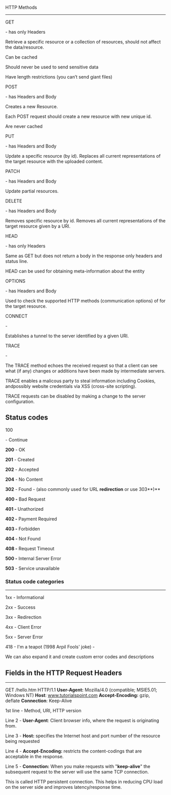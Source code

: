 HTTP Methods

------

GET

 \- has only Headers

Retrieve a specific resource or a collection of resources, should not affect the data/resource.

Can be cached

Should never be used to send sensitive data

Have length restrictions (you can’t send giant files)



POST

 \-  has Headers and Body

Creates a new Resource.

Each POST request should create a new resource with new unique id.

Are never cached



PUT

 \-  has Headers and Body

Update a specific resource (by id). Replaces all current representations of the target resource with the uploaded content.



PATCH

 \-  has Headers and Body

Update partial resources.



DELETE

 \- has Headers and Body

Removes specific resource by id. Removes all current representations of the target resource given by a URI.









HEAD

 \-  has only Headers

Same as GET but does not return a body in the response only headers and status line.

HEAD can be used for obtaining meta-information about the entity



OPTIONS

 \-  has Headers and Body

Used to check the supported HTTP methods (communication options) of for the target resource.





CONNECT

 \- 

Establishes a tunnel to the server identified by a given URI.



TRACE

 \- 

The TRACE method echoes the received request so that a client can see what (if any) changes or additions have been made by intermediate servers. 

TRACE enables a malicous party to steal information including Cookies, andpossibly website credentials via XSS (cross-site scripting).

TRACE requests can be disabled by making a change to the server configuration.





## Status codes



100

 \- Continue



**200** - OK

**201** - Created

**202** - Accepted

**204** - No Content



**302** - Found -  (also commonly used for URL **redirection** or use 303**)**



**400 -** Bad Request

**401 -** Unathorized

**402 -** Payment Required

**403 -** Forbidden

**404 -** Not Found

**408 -** Request Timeout



**500 -** Internal Server Error

**503** - Service unavailable





### Status code categories

------

1xx - Informational

2xx - Success

3xx - Redirection

4xx - Client Error

5xx - Server Error



418 - I'm a teapot (1998 Arpil Fools' joke) -



We can also expand it and create custom error codes and descriptions





## Fields in the HTTP Request Headers

------

GET /hello.htm HTTP/1.1
**User-Agent:** Mozilla/4.0 (compatible; MSIE5.01; Windows NT)
**Host**: www.tutorialspoint.com
**Accept-Encoding:** gzip, deflate
**Connection**: Keep-Alive



1st line - Method, URI, HTTP version



Line 2 - **User-Agent**: Client browser info, where the request is originating from.



Line 3 - **Host:** specifies the Internet host and port number of the resource being requested



Line 4 - **Accept-Encoding:**  restricts the content-codings that are acceptable in the response.



Line 5 - **Connection:** When you make requests with "**keep-alive**" the subsequent request to the server will use the same TCP connection. 

This is called HTTP persistent connection. This helps in reducing CPU load on the server side and improves latency/response time.